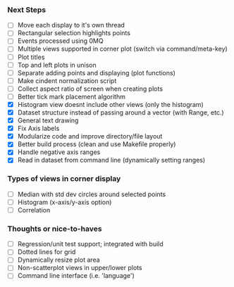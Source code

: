 ### Next Steps
- [ ] Move each display to it's own thread
- [ ] Rectangular selection highlights points
- [ ] Events processed using 0MQ
- [ ] Multiple views supported in corner plot (switch via command/meta-key)
- [ ] Plot titles
- [ ] Top and left plots in unison
- [ ] Separate adding points and displaying (plot functions)
- [ ] Make cindent normalization script
- [ ] Collect aspect ratio of screen when creating plots
- [ ] Better tick mark placement algorithm
- [x] Histogram view doesnt include other views (only the histogram)
- [x] Dataset structure instead of passing around a vector (with Range, etc.)
- [x] General text drawing
- [x] Fix Axis labels
- [x] Modularize code and improve directory/file layout
- [x] Better build process (clean and use Makefile properly)
- [x] Handle negative axis ranges
- [x] Read in dataset from command line (dynamically setting ranges)

### Types of views in corner display
- [ ] Median with std dev circles around selected points
- [ ] Histogram (x-axis/y-axis option)
- [ ] Correlation

### Thoughts or nice-to-haves
- [ ] Regression/unit test support; integrated with build
- [ ] Dotted lines for grid
- [ ] Dynamically resize plot area
- [ ] Non-scatterplot views in upper/lower plots
- [ ] Command line interface (i.e. 'language')

